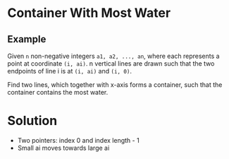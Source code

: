 # Container With Most Water
## Example
Given `n` non-negative integers `a1, a2, ..., an`, where each represents a point at coordinate `(i, ai)`. n vertical lines are drawn such that the two endpoints of line i is at `(i, ai)` and `(i, 0)`. 

Find two lines, which together with x-axis forms a container, such that the container contains the most water.

# Solution
- Two pointers: index 0 and index length - 1
- Small ai moves towards large ai

